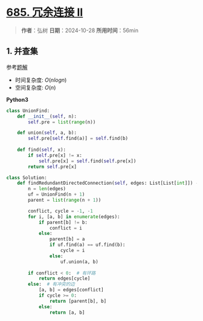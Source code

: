# [685. 冗余连接 II](https://leetcode.cn/problems/redundant-connection-ii/description/)

> **作者**：弘树
> **日期**：2024-10-28
> **所用时间**：56min

## 1. 并查集

参考[题解](https://leetcode.cn/problems/redundant-connection-ii/solutions/416748/rong-yu-lian-jie-ii-by-leetcode-solution)

- 时间复杂度: $O(nlogn)$
- 空间复杂度: $O(n)$

**Python3**

```python
class UnionFind:
    def __init__(self, n):
        self.pre = list(range(n))

    def union(self, a, b):
        self.pre[self.find(a)] = self.find(b)
    
    def find(self, x):
        if self.pre[x] != x:
            self.pre[x] = self.find(self.pre[x])
        return self.pre[x]

class Solution:
    def findRedundantDirectedConnection(self, edges: List[List[int]]) -> List[int]:
        n = len(edges)
        uf = UnionFind(n + 1)
        parent = list(range(n + 1))

        conflict, cycle = -1, -1
        for i, [a, b] in enumerate(edges):
            if parent[b] != b:
                conflict = i
            else:
                parent[b] = a
                if uf.find(a) == uf.find(b):
                    cycle = i
                else:
                    uf.union(a, b)
        
        if conflict < 0:  # 有环路
            return edges[cycle]
        else:  # 有冲突的边
            [a, b] = edges[conflict]
            if cycle >= 0:
                return [parent[b], b]
            else:
                return [a, b]
```
